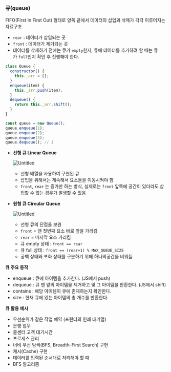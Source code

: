 ### 큐(queue)

FIFO(First In First Out) 형태로 양쪽 끝에서 데이터의 삽입과 삭제가 각각 이루어지는 자료구조

- `rear` : 데이터가 삽입되는 곳
- `front` : 데이터가 제거되는 곳
- 데이터를 삭제하기 전에는 큐가 `empty`한지, 큐에 데이터를 추가하려 할 때는 큐가 `full`인지 확인 후 진행해야 한다.

```javascript
class Queue {
  constructor() {
    this._arr = [];
  }
  enqueue(item) {
    this._arr.push(item);
  }
  dequeue() {
    return this._arr.shift();
  }
}

const queue = new Queue();
queue.enqueue(1);
queue.enqueue(2);
queue.enqueue(3);
queue.dequeue(); // 1
```

- **선형 큐 Linear Queue**
    
    
    ![Untitled](https://s3.us-west-2.amazonaws.com/secure.notion-static.com/f8565c0a-8708-4823-83a5-de8c5018531d/Untitled.png?X-Amz-Algorithm=AWS4-HMAC-SHA256&X-Amz-Content-Sha256=UNSIGNED-PAYLOAD&X-Amz-Credential=AKIAT73L2G45EIPT3X45%2F20221029%2Fus-west-2%2Fs3%2Faws4_request&X-Amz-Date=20221029T103057Z&X-Amz-Expires=86400&X-Amz-Signature=fae5ac80bf940ae75556122dc690f4e3b205ef6b087989c0de4dd39468c1feb8&X-Amz-SignedHeaders=host&response-content-disposition=filename%3D%22Untitled.png%22&x-id=GetObject)
    
    - 선형 배열을 사용하여 구현된 큐
    - 삽입을 위해서는 계속해서 요소들을 이동시켜야 함
    - `front`, `rear` 는 증가만 하는 방식, 실제로는 `front` 앞쪽에 공간이 있더라도 삽입할 수 없는 경우가 발생할 수 있음
- **원형 큐 Circular Queue**
    
    ![Untitled](https://s3.us-west-2.amazonaws.com/secure.notion-static.com/0cbc87fb-b883-4813-bf22-9306d74be66a/Untitled.png?X-Amz-Algorithm=AWS4-HMAC-SHA256&X-Amz-Content-Sha256=UNSIGNED-PAYLOAD&X-Amz-Credential=AKIAT73L2G45EIPT3X45%2F20221029%2Fus-west-2%2Fs3%2Faws4_request&X-Amz-Date=20221029T103144Z&X-Amz-Expires=86400&X-Amz-Signature=9cb3d6790809bc47d3c27627bfb8fafe309809ff77e898b9632bbed0dfa4e924&X-Amz-SignedHeaders=host&response-content-disposition=filename%3D%22Untitled.png%22&x-id=GetObject)
    
    - 선형 큐의 단점을 보완
    - `front` = 맨 첫번째 요소 바로 앞을 가리킴
    - `rear` = 마지막 요소 가리킴
    - 큐 empty 상태 : `front == rear`
    - 큐 full 상태 : `front == (rear+1) % MAX_QUEUE_SIZE`
    - 공백 상태와 포화 상태를 구분하기 위해 하나의공간을 비워둠

**큐 주요 동작**

- enqueue : 큐에 아이템을 추가한다. (JS에서 push)
- dequeue : 큐 맨 앞의 아이템을 제거하고 및 그 아이템을 반환한다. (JS에서 shift)
- contains : 해당 아이템이 큐에 존재하는지 확인한다.
- size : 현재 큐에 있는 아이템의 총 개수를 반환한다.

**큐 활용 예시**

- 우선순위가 같은 작업 예약 (프린터의 인쇄 대기열)
- 은행 업무
- 콜센터 고객 대기시간
- 프로세스 관리
- 너비 우선 탐색(BFS, Breadth-First Search) 구현
- 캐시(Cache) 구현
- 데이터를 입력된 순서대로 처리해야 할 때
- BFS 알고리즘
